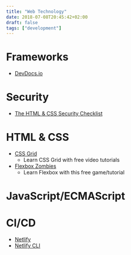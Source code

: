 ```yaml
---
title: "Web Technology"
date: 2018-07-08T20:45:42+02:00
draft: false
tags: ["development"]
---
```


# Frameworks

- [DevDocs.io](https://devdocs.io/offline)

# Security

- [The HTML & CSS Security Checklist](https://www.sqreen.io/checklists/html-css-security-checklist)

# HTML & CSS

- [CSS Grid](https://cssgrid.io/)
  - Learn CSS Grid with free video tutorials
- [Flexbox Zombies](https://mastery.games/p/flexbox-zombies)
  - Learn Flexbox with this free game/tutorial

# JavaScript/ECMAScript

# CI/CD

- [Netlify](https://netlify.com)
- [Netlify CLI](https://github.com/netlify/netlifyctl)
